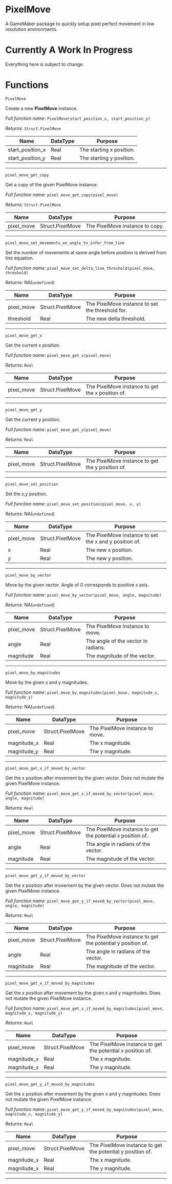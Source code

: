 # PixelMove

A GameMaker package to quickly setup pixel perfect movement in low resolution environments.

# Currently A Work In Progress
Everything here is subject to change.

# Functions
`PixelMove`
 
Create a new **PixelMove** instance.

_Full function name:_  `PixelMove(start_position_x, start_position_y)`
 
_Returns:_  `Struct.PixelMove`

| Name        | DataType    |  Purpose   |
| ----------- | ----------- | -----------|
| start_position_x | Real | The starting x position. |
| start_position_y | Real | The starting y position. |
---

`pixel_move_get_copy`
 
Get a copy of the given PixelMove instance.

_Full function name:_  `pixel_move_get_copy(pixel_move)`

_Returns:_  `Struct.PixelMove`

| Name        | DataType    |  Purpose   |
| ----------- | ----------- | -----------|
| pixel_move | Struct.PixelMove | The PixelMove instance to copy. |
---

`pixel_move_set_movements_on_angle_to_infer_from_line`

Set the number of movements at same angle before position is derived from line equation.

_Full function name:_  `pixel_move_set_delta_line_threshold(pixel_move, threshold)`

_Returns:_  NA(`undefined`)

| Name        | DataType    |  Purpose   |
| ----------- | ----------- | -----------|
| pixel_move | Struct.PixelMove | The PixelMove instance to set the threshold for. |
| threshold | Real | The new delta threshold. |
---

`pixel_move_get_x`

Get the current x position.

_Full function name:_  `pixel_move_get_x(pixel_move)`

_Returns:_  `Real`

| Name        | DataType    |  Purpose   |
| ----------- | ----------- | -----------|
| pixel_move | Struct.PixelMove | The PixelMove instance to get the x position of. |
---

`pixel_move_get_y`

Get the current y position.

_Full function name:_  `pixel_move_get_y(pixel_move)`

_Returns:_  `Real`

| Name        | DataType    |  Purpose   |
| ----------- | ----------- | -----------|
| pixel_move | Struct.PixelMove | The PixelMove instance to get the y position of. |
---

`pixel_move_set_position`

Set the x,y position.

_Full function name:_  `pixel_move_set_position(pixel_move, x, y)`

_Returns:_  NA(`undefined`)

| Name        | DataType    |  Purpose   |
| ----------- | ----------- | -----------|
| pixel_move | Struct.PixelMove | The PixelMove instance to set the x and y position of. |
| x | Real | The new x position. |
| y | Real | The new y position. |
---

`pixel_move_by_vector`

Move by the given vector. Angle of 0 corresponds to positive x axis.

_Full function name:_  `pixel_move_by_vector(pixel_move, angle, magnitude)`

_Returns:_  NA(`undefined`)

| Name        | DataType    |  Purpose   |
| ----------- | ----------- | -----------|
| pixel_move | Struct.PixelMove | The PixelMove instance to move. |
| angle | Real | The angle of the vector in radians. |
| magnitude | Real | The magnitude of the vector. |
---

`pixel_move_by_magnitudes`

Move by the given x and y magnitudes.

_Full function name:_  `pixel_move_by_magnitudes(pixel_move, magnitude_x, magnitude_y)`

_Returns:_  NA(`undefined`)

| Name        | DataType    |  Purpose   |
| ----------- | ----------- | -----------|
| pixel_move | Struct.PixelMove | The PixelMove instance to move. |
| magnitude_x | Real | The x magnitude. |
| magnitude_y | Real | The y magnitude. |
---

`pixel_move_get_x_if_moved_by_vector`

Get the x position after movement by the given vector. Does not mutate the given PixelMove instance.

_Full function name:_  `pixel_move_get_x_if_moved_by_vector(pixel_move, angle, magnitude)`

_Returns:_  `Real`

| Name        | DataType    |  Purpose   |
| ----------- | ----------- | -----------|
| pixel_move | Struct.PixelMove | The PixelMove instance to get the potential x position of. |
| angle | Real | The angle in radians of the vector. |
| magnitude | Real | The magnitude of the vector. |
---

`pixel_move_get_y_if_moved_by_vector`

Get the x position after movement by the given vector. Does not mutate the given PixelMove instance.

_Full function name:_  `pixel_move_get_y_if_moved_by_vector(pixel_move, angle, magnitude)`

_Returns:_  `Real`

| Name        | DataType    |  Purpose   |
| ----------- | ----------- | -----------|
| pixel_move | Struct.PixelMove | The PixelMove instance to get the potential y position of. |
| angle | Real | The angle in radians of the vector. |
| magnitude | Real | The magnitude of the vector. |
---

`pixel_move_get_x_if_moved_by_magnitudes`

Get the x position after movement by the given x and y magnitudes. Does not mutate the given PixelMove instance.

_Full function name:_  `pixel_move_get_x_if_moved_by_magnitudes(pixel_move, magnitude_x, magnitude_y)`

_Returns:_  `Real`

| Name        | DataType    |  Purpose   |
| ----------- | ----------- | -----------|
| pixel_move | Struct.PixelMove | The PixelMove instance to get the potential x position of. |
| magnitude_x | Real | The x magnitude. |
| magnitude_x | Real | The y magnitude. |
---

`pixel_move_get_y_if_moved_by_magnitudes`

Get the x position after movement by the given x and y magnitudes. Does not mutate the given PixelMove instance.

_Full function name:_  `pixel_move_get_y_if_moved_by_magnitudes(pixel_move, magnitude_x, magnitude_y)`

_Returns:_  `Real`

| Name        | DataType    |  Purpose   |
| ----------- | ----------- | -----------|
| pixel_move | Struct.PixelMove | The PixelMove instance to get the potential y position of. |
| magnitude_x | Real | The x magnitude. |
| magnitude_x | Real | The y magnitude. |
---
